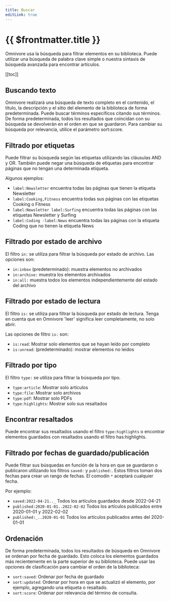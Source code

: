 ```yaml
---
title: Buscar
editLink: true
---
```


# {{ $frontmatter.title }}

Omnivore usa la búsqueda para filtrar elementos en su biblioteca. Puede utilizar una búsqueda de palabra clave simple o nuestra sintaxis de búsqueda avanzada para encontrar artículos.

[[toc]]

## Buscando texto

Omnivore realizará una búsqueda de texto completo en el contenido, el título, la descripción y el sitio del elemento de la biblioteca de forma predeterminada. Puede buscar términos específicos citando sus términos. De forma predeterminada, todos los resultados que coincidan con su búsqueda se devolverán en el orden en que se guardaron. Para cambiar su búsqueda por relevancia, utilice el parámetro sort:score.

## Filtrado por etiquetas

Puede filtrar su búsqueda según las etiquetas utilizando las cláusulas AND y OR. También puede negar una búsqueda de etiquetas para encontrar páginas que no tengan una determinada etiqueta.

Algunos ejemplos:

- `label:Newsletter` encuentra todas las páginas que tienen la etiqueta Newsletter
- `label:Cooking,Fitness` encuentra todas sus páginas con las etiquetas Cooking o Fitness
- `label:Newsletter label:Surfing` encuentra todas las páginas con las etiquetas Newsletter y Surfing
- `label:Coding -label:News` encuentra todas las páginas con la etiqueta Coding que no tienen la etiqueta News

## Filtrado por estado de archivo

El filtro `in:` se utiliza para filtrar la búsqueda por estado de archivo. Las opciones son:

- `in:inbox` (predeterminado): muestra elementos no archivados
- `in:archive:` muestra los elementos archivados
- `in:all:` muestra todos los elementos independientemente del estado del archivo

## Filtrado por estado de lectura

El filtro `is:` se utiliza para filtrar la búsqueda por estado de lectura. Tenga en cuenta que en Omnivore 'leer' significa leer completamente, no solo abrir.

Las opciones de filtro `is:` son:

- `is:read`: Mostrar solo elementos que se hayan leído por completo
- `is:unread`: (predeterminado): mostrar elementos no leídos

## Filtrado por tipo

El filtro `type:` se utiliza para filtrar la búsqueda por tipo.

- `type:article`: Mostrar solo artículos
- `type:file`: Mostrar solo archivos
- `type:pdf`: Mostrar solo PDFs
- `type:highlights`: Mostrar solo sus resaltados

## Encontrar resaltados

Puede encontrar sus resaltados usando el filtro `type:highlights` o encontrar elementos guardados con resaltados usando el filtro has:highlights.

## Filtrado por fechas de guardado/publicación

Puede filtrar sus búsquedas en función de la hora en que se guardaron o publicaron utilizando los filtros `saved:` y `published:`. Estos filtros toman dos fechas para crear un rango de fechas. El comodín `*` aceptará cualquier fecha.

Por ejemplo:

- `saved:2022-04-21.._` Todos los artículos guardados desde 2022-04-21
- `published:2020-01-01..2022-02-02` Todos los artículos publicados entre 2020-01-01 y 2022-02-02
- `published:_..2020-01-01` Todos los artículos publicados antes del 2020-01-01

## Ordenación

De forma predeterminada, todos los resultados de búsqueda en Omnivore se ordenan por fecha de guardado. Esto coloca los elementos guardados más recientemente en la parte superior de su biblioteca. Puede usar las opciones de clasificación para cambiar el orden de la biblioteca:

- `sort:saved`: Ordenar por fecha de guardado
- `sort:updated`: Ordenar por hora en que se actualizó el elemento, por ejemplo, agregando una etiqueta o resaltado.
- `sort:score`: Ordenar por relevancia del término de consulta.
